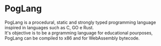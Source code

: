 # PogLang
PogLang is a procedural, static and strongly typed programming language inspired
in languages such as C, GO e Rust.</br>
It's objective is to be a prgramming language for educational 
pourposes, PogLang can be compiled to x86 and for WebAssembly bytecode.
